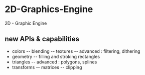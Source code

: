 # 2D-Graphics-Engine
2D - Graphic Engine

## new APIs & capabilities
-	colors
--	blending
--	textures
--	advanced : filtering, dithering
-	geometry
--	filling and stroking rectangles
-	triangles
--	advanced : polygons, splines
-	transforms
--	matrices
--	clipping
